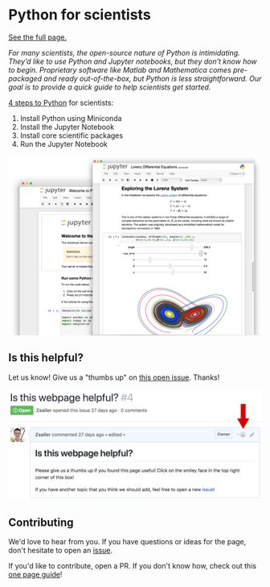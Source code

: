 # Python for scientists

[See the full page.](http://python-for-scientists.readthedocs.io/en/latest/)

*For many scientists, the open-source nature of Python is intimidating. They’d like to use Python and Jupyter notebooks, but they don’t know how to begin. Proprietary software like Matlab and Mathematica comes pre-packaged and ready out-of-the-box, but Python is less straightforward. Our goal is to provide a quick guide to help scientists get started.*

[4 steps to Python](http://python-for-scientists.readthedocs.io/en/latest/_pages/install_python.html) for scientists:

1. Install Python using Miniconda
2. Install the Jupyter Notebook
3. Install core scientific packages
4. Run the Jupyter Notebook

![](docs/_imgs/notebook.png)

## Is this helpful?

Let us know! Give us a "thumbs up" on [this open issue](https://github.com/Zsailer/python-for-scientists/issues/4). Thanks!

![](docs/_imgs/thumbs-up.png)

## Contributing

We'd love to hear from you. If you have questions or ideas for the page, don't hesitate to open an [issue](https://github.com/Zsailer/python-for-scientists/issues/new).

If you'd like to contribute, open a PR. If you don't know how, check out this [one page guide](https://github.com/Zsailer/guide-to-working-as-team-on-github)!
